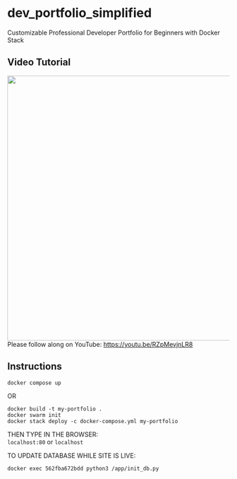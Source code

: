 # dev_portfolio_simplified
Customizable Professional Developer Portfolio for Beginners with Docker Stack

## Video Tutorial
<a href="https://youtu.be/RZpMevjnLR8"><img src="https://github.com/user-attachments/assets/d32f32b1-a656-41ab-affd-5d58415d5023" width=600px></a>
Please follow along on YouTube: https://youtu.be/RZpMevjnLR8

## Instructions
```
docker compose up
```

OR 

```
docker build -t my-portfolio .
docker swarm init
docker stack deploy -c docker-compose.yml my-portfolio
```

THEN TYPE IN THE BROWSER: 
<br>
`localhost:80` or `localhost`

TO UPDATE DATABASE WHILE SITE IS LIVE:

```
docker exec 562fba672bdd python3 /app/init_db.py
```
